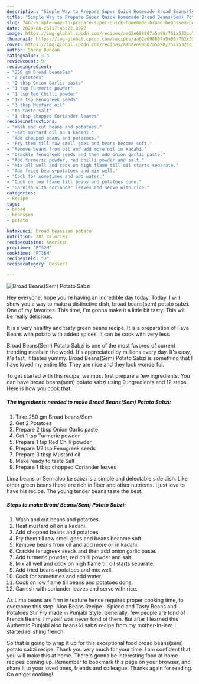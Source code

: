 ```yaml
---
description: "Simple Way to Prepare Super Quick Homemade Broad Beans(Sem) Potato Sabzi"
title: "Simple Way to Prepare Super Quick Homemade Broad Beans(Sem) Potato Sabzi"
slug: 7407-simple-way-to-prepare-super-quick-homemade-broad-beanssem-potato-sabzi
date: 2020-06-26T17:43:22.899Z
image: https://img-global.cpcdn.com/recipes/aa62e698807a5a98/751x532cq70/broad-beanssem-potato-sabzi-recipe-main-photo.jpg
thumbnail: https://img-global.cpcdn.com/recipes/aa62e698807a5a98/751x532cq70/broad-beanssem-potato-sabzi-recipe-main-photo.jpg
cover: https://img-global.cpcdn.com/recipes/aa62e698807a5a98/751x532cq70/broad-beanssem-potato-sabzi-recipe-main-photo.jpg
author: Shane Duncan
ratingvalue: 3.3
reviewcount: 9
recipeingredient:
- "250 gm Broad beansSem"
- "2 Potatoes"
- "2 tbsp Onion Garlic paste"
- "1 tsp Turmeric powder"
- "1 tsp Red Chilli powder"
- "1/2 tsp Fenugreek seeds"
- "3 tbsp Mustard oil"
- "to taste Salt"
- "1 tbsp chopped Coriander leaves"
recipeinstructions:
- "Wash and cut beans and potatoes."
- "Heat mustard oil on a kadahi."
- "Add chopped beans and potatoes."
- "Fry them till raw smell goes and beans become soft."
- "Remove beans from oil and add more oil in kadahi."
- "Crackle fenugreek seeds and then add onion garlic paste."
- "Add turmeric powder, red chilli powder and salt."
- "Mix all well and cook on high flame till oil starts separate."
- "Add fried beans+potatoes and mix well."
- "Cook for sometimes and add water."
- "Cook on low flame till beans and potatoes done."
- "Garnish with coriander leaves and serve with rice."
categories:
- Recipe
tags:
- broad
- beanssem
- potato

katakunci: broad beanssem potato 
nutrition: 281 calories
recipecuisine: American
preptime: "PT32M"
cooktime: "PT36M"
recipeyield: "3"
recipecategory: Dessert

---
```



![Broad Beans(Sem) Potato Sabzi](https://img-global.cpcdn.com/recipes/aa62e698807a5a98/751x532cq70/broad-beanssem-potato-sabzi-recipe-main-photo.jpg)

Hey everyone, hope you're having an incredible day today. Today, I will show you a way to make a distinctive dish, broad beans(sem) potato sabzi. One of my favorites. This time, I'm gonna make it a little bit tasty. This will be really delicious.

It is a very healthy and tasty green beans recipe. It is a preparation of Fava Beans with potato with added spices. It can be cook with very less.

Broad Beans(Sem) Potato Sabzi is one of the most favored of current trending meals in the world. It's appreciated by millions every day. It's easy, it's fast, it tastes yummy. Broad Beans(Sem) Potato Sabzi is something that I have loved my entire life. They are nice and they look wonderful.


To get started with this recipe, we must first prepare a few ingredients. You can have broad beans(sem) potato sabzi using 9 ingredients and 12 steps. Here is how you cook that.

<!--inarticleads1-->

##### The ingredients needed to make Broad Beans(Sem) Potato Sabzi:

1. Take 250 gm Broad beans/Sem
1. Get 2 Potatoes
1. Prepare 2 tbsp Onion Garlic paste
1. Get 1 tsp Turmeric powder
1. Prepare 1 tsp Red Chilli powder
1. Prepare 1/2 tsp Fenugreek seeds
1. Prepare 3 tbsp Mustard oil
1. Make ready to taste Salt
1. Prepare 1 tbsp chopped Coriander leaves


Lima beans or Sem aloo ke sabzi is a simple and delectable side dish. Like other green beans these are rich in fiber and other nutrients. I just love to have his recipe. The young tender beans taste the best. 

<!--inarticleads2-->

##### Steps to make Broad Beans(Sem) Potato Sabzi:

1. Wash and cut beans and potatoes.
1. Heat mustard oil on a kadahi.
1. Add chopped beans and potatoes.
1. Fry them till raw smell goes and beans become soft.
1. Remove beans from oil and add more oil in kadahi.
1. Crackle fenugreek seeds and then add onion garlic paste.
1. Add turmeric powder, red chilli powder and salt.
1. Mix all well and cook on high flame till oil starts separate.
1. Add fried beans+potatoes and mix well.
1. Cook for sometimes and add water.
1. Cook on low flame till beans and potatoes done.
1. Garnish with coriander leaves and serve with rice.


As Lima beans are firm in texture hence requires proper cooking time, to overcome this step. Aloo Beans Recipe - Spiced and Tasty Beans and Potatoes Stir Fry made in Punjabi Style. Generally, few people are fond of French Beans. I myself was never fond of them. But after I learned this Authentic Punjabi aloo beans ki sabzi recipe from my mother-in-law, I started relishing french. 

So that is going to wrap it up for this exceptional food broad beans(sem) potato sabzi recipe. Thank you very much for your time. I am confident that you will make this at home. There's gonna be interesting food at home recipes coming up. Remember to bookmark this page on your browser, and share it to your loved ones, friends and colleague. Thanks again for reading. Go on get cooking!

